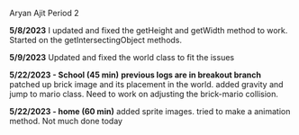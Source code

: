 Aryan Ajit Period 2

**5/8/2023**
I updated and fixed the getHeight and getWidth method to work. Started on the getIntersectingObject methods.

**5/9/2023**
Updated and fixed the world class to fit the issues

**5/22/2023 - School (45 min)**
**previous logs are in breakout branch**
patched up brick image and its placement in the world. added gravity and jump to mario class. Need to work on adjusting the brick-mario collision.

**5/22/2023 - home (60 min)**
added sprite images. tried to make a animation method. Not much done today